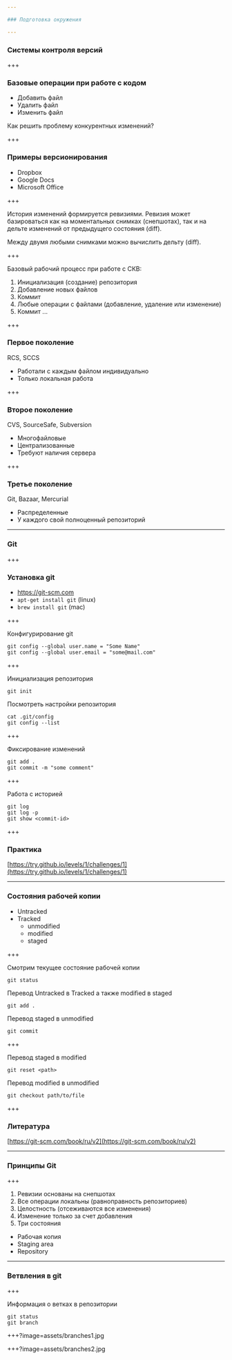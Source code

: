 ```yaml
---

### Подготовка окружения

---
```


### Системы контроля версий

+++

### Базовые операции при работе с кодом

* Добавить файл
* Удалить файл
* Изменить файл

Как решить проблему конкурентных изменений?

+++

### Примеры версионирования

* Dropbox
* Google Docs
* Microsoft Office

+++

История изменений формируется ревизиями. Ревизия может базироваться как на
моментальных снимках (снепшотах), так и на дельте изменений от предыдущего состояния
(diff).

Между двумя любыми снимками можно вычислить дельту (diff).

+++

Базовый рабочий процесс при работе с СКВ:

1. Инициализация (создание) репозитория
2. Добавление новых файлов
3. Коммит
4. Любые операции с файлами (добавление, удаление или изменение)
5. Коммит
...

+++

### Первое поколение

RCS, SCCS

* Работали с каждым файлом индивидуально
* Только локальная работа

+++

### Второе поколение

CVS, SourceSafe, Subversion

* Многофайловые
* Централизованные
* Требуют наличия сервера

+++

### Третье поколение

Git, Bazaar, Mercurial

* Распределенные
* У каждого свой полноценный репозиторий

---

### Git

+++

### Установка git

* https://git-scm.com
* `apt-get install git` (linux)
* `brew install git` (mac)

+++

Конфигурирование git

```
git config --global user.name = "Some Name"
git config --global user.email = "some@mail.com"
```

+++

Инициализация репозитория

```
git init
```

Посмотреть настройки репозитория
```
cat .git/config
git config --list
```

+++

Фиксирование изменений

```
git add .
git commit -m "some comment"
```

+++

Работа с историей

```
git log
git log -p
git show <commit-id>
```

+++

### Практика

[https://try.github.io/levels/1/challenges/1](https://try.github.io/levels/1/challenges/1)

---

### Состояния рабочей копии

* Untracked
* Tracked
  * unmodified
  * modified
  * staged

+++

Смотрим текущее состояние рабочей копии

```
git status
```

Перевод Untracked в Tracked
а также modified в staged
```
git add .
```

Перевод staged в unmodified
```
git commit
```

+++

Перевод staged в modified
```
git reset <path>
```

Перевод modified в unmodified

```
git checkout path/to/file
```

+++

### Литература

[https://git-scm.com/book/ru/v2](https://git-scm.com/book/ru/v2)

---

### Принципы Git

+++

1. Ревизии основаны на снепшотах
2. Все операции локальны (равноправность репозиториев)
3. Целостность (отсеживаются все изменения)
4. Изменение только за счет добавления
5. Три состояния
  * Рабочая копия
  * Staging area
  * Repository

---

### Ветвления в git

+++

Информация о ветках в репозитории

```
git status
git branch
```

+++?image=assets/branches1.jpg

+++?image=assets/branches2.jpg